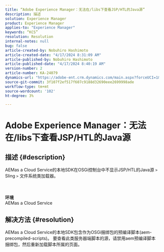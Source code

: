 ```yaml
---
title: “Adobe Experience Manager：无法在/libs下查看JSP/HTL的Java源”
description: 描述
solution: Experience Manager
product: Experience Manager
applies-to: "Experience Manager"
keywords: “KCS”
resolution: Resolution
internal-notes: null
bug: false
article-created-by: Nobuhiro Hashimoto
article-created-date: "4/17/2024 8:31:09 AM"
article-published-by: Nobuhiro Hashimoto
article-published-date: "4/17/2024 8:40:19 AM"
version-number: 2
article-number: KA-24079
dynamics-url: "https://adobe-ent.crm.dynamics.com/main.aspx?forceUCI=1&pagetype=entityrecord&etn=knowledgearticle&id=8d6654d3-94fc-ee11-a1fe-6045bd045872"
source-git-commit: 3f107f2ef517f607c9188d32690eee2699998ade
workflow-type: tm+mt
source-wordcount: '102'
ht-degree: 3%

---
```


# Adobe Experience Manager：无法在/libs下查看JSP/HTL的Java源

## 描述 {#description}

AEMas a Cloud Service的本地SDK在OSGi控制台中不显示JSP/HTL的Java源 `>`  Sling `>`  文件系统类加载器。<br><br> <br><br><b>环境</b>
<br>AEMas a Cloud Service

## 解决方法 {#resolution}


AEMas a Cloud Service的本地SDK包含作为OSGi捆绑包的预编译脚本(aem-precompiled-scripts)。 要查看此类服务器端脚本的源，请禁用aem预编译脚本捆绑包，然后重新加载脚本所属的页面。
